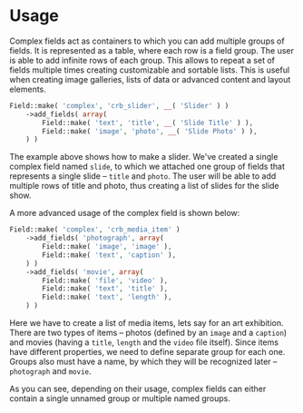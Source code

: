 # Usage

Complex fields act as containers to which you can add multiple groups of fields. It is represented as a table, where each row is a field group. The user is able to add infinite rows of each group. This allows to repeat a set of fields multiple times creating customizable and sortable lists. This is useful when creating image galleries, lists of data or advanced content and layout elements.

```php
Field::make( 'complex', 'crb_slider', __( 'Slider' ) )
    ->add_fields( array(
        Field::make( 'text', 'title', __( 'Slide Title' ) ),
        Field::make( 'image', 'photo', __( 'Slide Photo' ) ),
    ) )
```

The example above shows how to make a slider. We've created a single complex field named `slide`, to which we attached one group of fields that represents a single slide – `title` and `photo`. The user will be able to add multiple rows of title and photo, thus creating a list of slides for the slide show.

A more advanced usage of the complex field is shown below:

```php
Field::make( 'complex', 'crb_media_item' )
    ->add_fields( 'photograph', array(
        Field::make( 'image', 'image' ),
        Field::make( 'text', 'caption' ),
    ) )
    ->add_fields( 'movie', array(
        Field::make( 'file', 'video' ),
        Field::make( 'text', 'title' ),
        Field::make( 'text', 'length' ),
    ) )
```

Here we have to create a list of media items, lets say for an art exhibition. There are two types of items – photos (defined by an `image` and a `caption`) and movies (having a `title`, `length` and the `video` file itself). Since items have different properties, we need to define separate group for each one. Groups also must have a name, by which they will be recognized later – `photograph` and `movie`.

As you can see, depending on their usage, complex fields can either contain a single unnamed group or multiple named groups.
